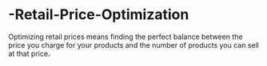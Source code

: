 # -Retail-Price-Optimization
Optimizing retail prices means finding the perfect balance between the price you charge for your products and the number of products you can sell at that price.

